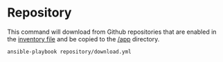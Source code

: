 # Repository

This command will download from Github repositories that are enabled in the [inventory file](/sdk/ansible/env/lab/inventory.yml) and be copied to the [/app](/app) directory.

```
ansible-playbook repository/download.yml
```
